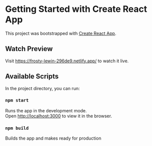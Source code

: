 # Getting Started with Create React App

This project was bootstrapped with [Create React App](https://github.com/facebook/create-react-app).

## Watch Preview
Visit https://frosty-lewin-296de9.netlify.app/ to watch it live.

## Available Scripts

In the project directory, you can run:

### `npm start`

Runs the app in the development mode.\
Open [http://localhost:3000](http://localhost:3000) to view it in the browser.

### `npm build`

Builds the app and makes ready for production

